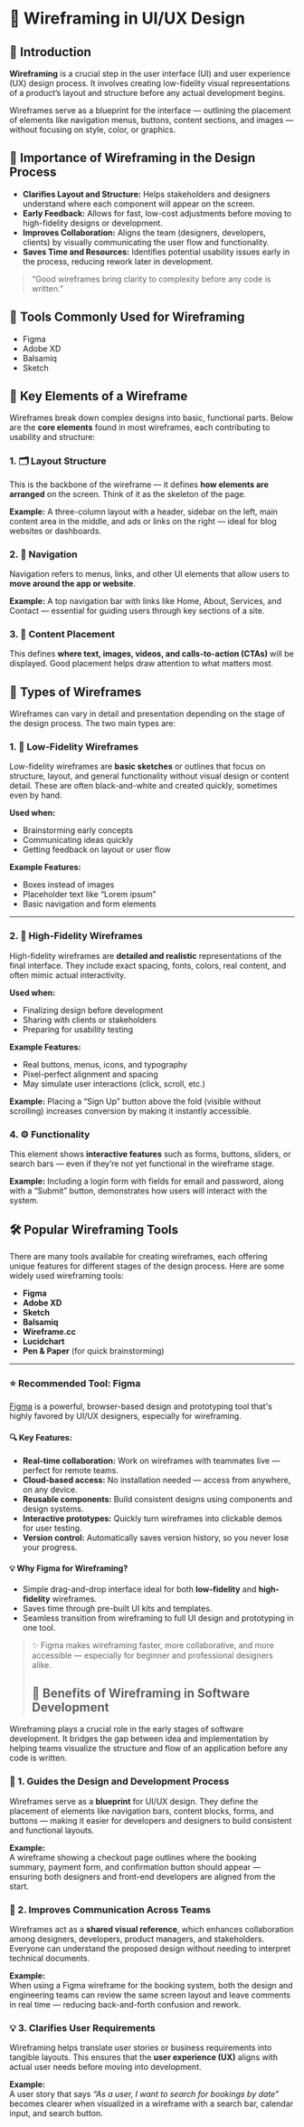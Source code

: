 # 🧩 Wireframing in UI/UX Design

## 📌 Introduction

**Wireframing** is a crucial step in the user interface (UI) and user experience (UX) design process. It involves creating low-fidelity visual representations of a product’s layout and structure before any actual development begins.

Wireframes serve as a blueprint for the interface — outlining the placement of elements like navigation menus, buttons, content sections, and images — without focusing on style, color, or graphics.

## 🎯 Importance of Wireframing in the Design Process

- **Clarifies Layout and Structure:** Helps stakeholders and designers understand where each component will appear on the screen.
- **Early Feedback:** Allows for fast, low-cost adjustments before moving to high-fidelity designs or development.
- **Improves Collaboration:** Aligns the team (designers, developers, clients) by visually communicating the user flow and functionality.
- **Saves Time and Resources:** Identifies potential usability issues early in the process, reducing rework later in development.

> “Good wireframes bring clarity to complexity before any code is written.”

## 🔧 Tools Commonly Used for Wireframing
- Figma
- Adobe XD
- Balsamiq
- Sketch

## 🧱 Key Elements of a Wireframe

Wireframes break down complex designs into basic, functional parts. Below are the **core elements** found in most wireframes, each contributing to usability and structure:

### 1. 🗂️ Layout Structure
This is the backbone of the wireframe — it defines **how elements are arranged** on the screen. Think of it as the skeleton of the page.

**Example:** A three-column layout with a header, sidebar on the left, main content area in the middle, and ads or links on the right — ideal for blog websites or dashboards.

### 2. 🧭 Navigation
Navigation refers to menus, links, and other UI elements that allow users to **move around the app or website**.

**Example:** A top navigation bar with links like Home, About, Services, and Contact — essential for guiding users through key sections of a site.

### 3. 📝 Content Placement
This defines **where text, images, videos, and calls-to-action (CTAs)** will be displayed. Good placement helps draw attention to what matters most.

## 🧾 Types of Wireframes

Wireframes can vary in detail and presentation depending on the stage of the design process. The two main types are:

### 1. 📝 Low-Fidelity Wireframes

Low-fidelity wireframes are **basic sketches** or outlines that focus on structure, layout, and general functionality without visual design or content detail. These are often black-and-white and created quickly, sometimes even by hand.

**Used when:**
- Brainstorming early concepts
- Communicating ideas quickly
- Getting feedback on layout or user flow

**Example Features:**
- Boxes instead of images
- Placeholder text like “Lorem ipsum”
- Basic navigation and form elements

---

### 2. 🎨 High-Fidelity Wireframes

High-fidelity wireframes are **detailed and realistic** representations of the final interface. They include exact spacing, fonts, colors, real content, and often mimic actual interactivity.

**Used when:**
- Finalizing design before development
- Sharing with clients or stakeholders
- Preparing for usability testing

**Example Features:**
- Real buttons, menus, icons, and typography
- Pixel-perfect alignment and spacing
- May simulate user interactions (click, scroll, etc.)



**Example:** Placing a “Sign Up” button above the fold (visible without scrolling) increases conversion by making it instantly accessible.

### 4. ⚙️ Functionality
This element shows **interactive features** such as forms, buttons, sliders, or search bars — even if they’re not yet functional in the wireframe stage.

**Example:** Including a login form with fields for email and password, along with a “Submit” button, demonstrates how users will interact with the system.

## 🛠️ Popular Wireframing Tools

There are many tools available for creating wireframes, each offering unique features for different stages of the design process. Here are some widely used wireframing tools:

- **Figma**
- **Adobe XD**
- **Sketch**
- **Balsamiq**
- **Wireframe.cc**
- **Lucidchart**
- **Pen & Paper** (for quick brainstorming)

---

### ⭐ Recommended Tool: Figma

[Figma](https://figma.com) is a powerful, browser-based design and prototyping tool that's highly favored by UI/UX designers, especially for wireframing.

#### 🔍 Key Features:
- **Real-time collaboration:** Work on wireframes with teammates live — perfect for remote teams.
- **Cloud-based access:** No installation needed — access from anywhere, on any device.
- **Reusable components:** Build consistent designs using components and design systems.
- **Interactive prototypes:** Quickly turn wireframes into clickable demos for user testing.
- **Version control:** Automatically saves version history, so you never lose your progress.

#### 💡 Why Figma for Wireframing?
- Simple drag-and-drop interface ideal for both **low-fidelity** and **high-fidelity** wireframes.
- Saves time through pre-built UI kits and templates.
- Seamless transition from wireframing to full UI design and prototyping in one tool.

> ✨ Figma makes wireframing faster, more collaborative, and more accessible — especially for beginner and professional designers alike.
>
> ## 🚀 Benefits of Wireframing in Software Development

Wireframing plays a crucial role in the early stages of software development. It bridges the gap between idea and implementation by helping teams visualize the structure and flow of an application before any code is written.

### 🔧 1. Guides the Design and Development Process

Wireframes serve as a **blueprint** for UI/UX design. They define the placement of elements like navigation bars, content blocks, forms, and buttons — making it easier for developers and designers to build consistent and functional layouts.

**Example:**  
A wireframe showing a checkout page outlines where the booking summary, payment form, and confirmation button should appear — ensuring both designers and front-end developers are aligned from the start.

### 💬 2. Improves Communication Across Teams

Wireframes act as a **shared visual reference**, which enhances collaboration among designers, developers, product managers, and stakeholders. Everyone can understand the proposed design without needing to interpret technical documents.

**Example:**  
When using a Figma wireframe for the booking system, both the design and engineering teams can review the same screen layout and leave comments in real time — reducing back-and-forth confusion and rework.

### 💡 3. Clarifies User Requirements

Wireframing helps translate user stories or business requirements into tangible layouts. This ensures that the **user experience (UX)** aligns with actual user needs before moving into development.

**Example:**  
A user story that says *“As a user, I want to search for bookings by date”* becomes clearer when visualized in a wireframe with a search bar, calendar input, and search button.
